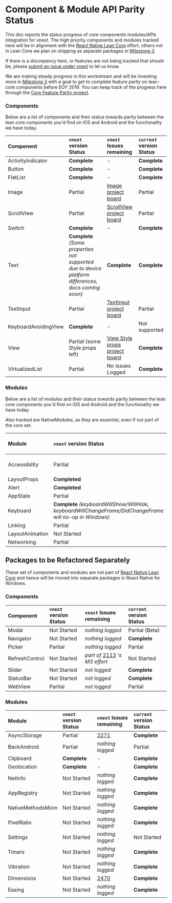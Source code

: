 # Component & Module API Parity Status
This doc reports the status progress of core components modules/APIs integration for vnext. The high priority components and modules tracked here will be in alignment with the [React Native Lean Core](https://github.com/facebook/react-native/issues/23313) effort, others not in Lean Core we plan on shipping as separate packages in [Milestone 3](https://github.com/microsoft/react-native-windows/milestone/17).

If there is a discrepency here, or features are not being tracked that should be, please [submit an issue under vnext](https://github.com/microsoft/react-native-windows/issues/new?labels=vnext&template=vnext.md) to let us know.

We are making steady progress in this workstream and will be investing more in [Milestone 3](https://github.com/microsoft/react-native-windows/milestone/17) with a goal to get to complete feature parity on lean-core components before EOY 2019. You can keep track of the progress here through the [Core Feature Parity project](https://github.com/microsoft/react-native-windows/projects/7).

### Components
Below are a list of components and their status towards parity between the lean core components you'd find on iOS and Android and the functionality we have today.

|Component| `vnext` version Status | `vnext` Issues remaining | `current` version Status |
|:-|:-|:-|:-|
|ActivityIndicator|**Complete**|-|**Complete**|
|Button|**Complete**|-|**Complete**|
|FlatList|**Complete**|-|**Complete**|
|Image|Partial|[Image project board](https://github.com/microsoft/react-native-windows/projects/18)|Partial|
|ScrollView|Partial|[ScrollView project board](https://github.com/microsoft/react-native-windows/projects/17)|Partial|
|Switch|**Complete**|-|**Complete**|
|Text|**Complete** *(Some properties not supported due to device platform differences, docs coming soon)*|**Complete**|**Complete**|
|TextInput|Partial|[TextInput project board](https://github.com/microsoft/react-native-windows/projects/20)|Partial|
|KeyboardAvoidingView|**Complete**|-|Not supported|
|View|Partial (some Style props left)|[View Style props project board](https://github.com/microsoft/react-native-windows/projects/19)|**Complete**|
|VirtualizedList|Partial|No Issues Logged|**Complete**|

### Modules
Below are a list of modules and their status towards parity between the lean core components you'd find on iOS and Android and the functionality we have today.

Also tracked are NativeModules, as they are essential, even if not part of the core set.

|Module| `vnext` version Status | `vnext` Issues remaining | `current` version Status|
|:-|:-|:-|:-|
|Accessibility|Partial|[Accessibility project board](https://github.com/microsoft/react-native-windows/projects/21)|Partial|
|LayoutProps|**Completed**|-|Partial|
|Alert|**Completed**|-|**Complete**|
|AppState|Partial|[2144](https://github.com/microsoft/react-native-windows/issues/2144)|**Complete**|
|Keyboard|**Complete** *(keyboardWillShow/WillHide, keyboardWillChangeFrame/DidChangeFrame will no-op in Windows)*|-|Not Implemented|
|Linking|Partial|[2853](https://github.com/microsoft/react-native-windows/issues/2853)|Partial|
|LayoutAnimation|Not Started|[2494](https://github.com/microsoft/react-native-windows/issues/2494)|Partial|
|Networking|Partial|[2460](https://github.com/microsoft/react-native-windows/issues/2460), [3178](https://github.com/microsoft/react-native-windows/issues/3178)|**Complete**|


## Packages to be Refactored Separately
These set of components and modules are not part of [React Native Lean Core](https://github.com/facebook/react-native/issues/23313) and hence will be moved into separate packages in React Native for Windows.

### Components

|Component| `vnext` version Status | `vnext` Issues remaining | `current` version Status |
|:-|:-|:-|:-|
|Modal|Not Started|*nothing logged*|Partial (Beta)|
|Navigator|Not Started|*nothing logged*|**Complete**|
|Picker|Partial|*nothing logged*|Partial|
|RefreshControl|Not Started|*part of* [2113](https://github.com/microsoft/react-native-windows/issues/2113) *'s M3 effort*|Not Started|
|Slider|Not Started|*not logged*|**Complete**|
|StatusBar|Not Started|*not logged*|**Complete**|
|WebView|Partial|*not logged*|Partial|

### Modules

|Module| `vnext` version Status | `vnext` Issues remaining | `current` version Status|
|:-|:-|:-|:-|
|AsyncStorage|Partial|[2271](https://github.com/microsoft/react-native-windows/issues/2271)|**Complete**|
|BackAndroid|Partial|*nothing logged*|Partial|
|Clipboard|**Complete**|-|**Complete**|
|Geolocation|**Complete**|-|**Complete**|
|NetInfo|Not Started|*nothing logged*|**Complete**|
|AppRegistry|Not Started|*nothing logged*|**Complete**|
|NativeMethodsMixin|Not Started|*nothing logged*|**Complete**|
|PixelRatio|Not Started|*nothing logged*|**Complete**|
|Settings|Not Started|*nothing logged*|Not Started|
|Timers|Not Started|*nothing logged*|**Complete**|
|Vibration|Not Started|*nothing logged*|**Complete**|
|Dimensions|Not Started|[2470](https://github.com/microsoft/react-native-windows/issues/2470)|**Complete**|
|Easing|Not Started|*nothing logged*|**Complete**|
